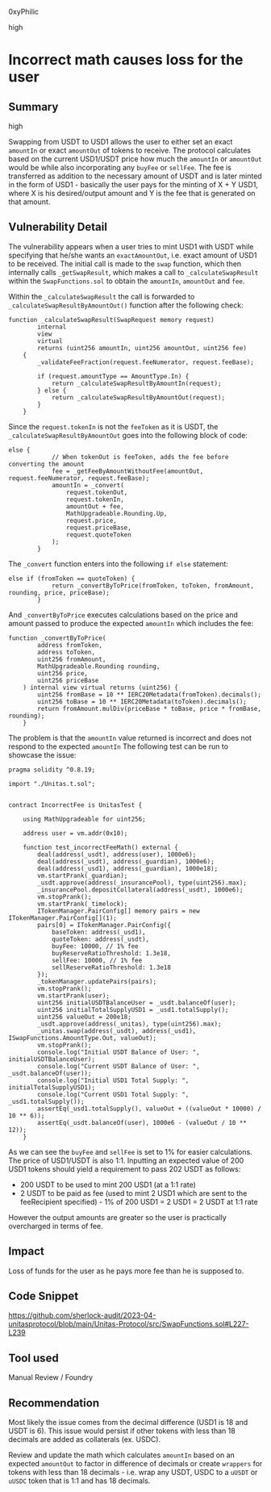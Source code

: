 0xyPhilic

high

# Incorrect math causes loss for the user

## Summary

high

Swapping from USDT to USD1 allows the user to either set an exact `amountIn` or exact `amountOut` of tokens to receive. The protocol calculates based on the current USD1/USDT price how much the `amountIn` or `amountOut` would be while also incorporating any `buyFee` or `sellFee`. The fee is transferred as addition to the necessary amount of USDT and is later minted in the form of USD1 - basically the user pays for the minting of X + Y USD1, where X is his desired/output amount and Y is the fee that is generated on that amount.

## Vulnerability Detail

The vulnerability appears when a user tries to mint USD1 with USDT while specifying that he/she wants an `exactAmountOut`, i.e. exact amount of USD1 to be received. The initial call is made to the `swap` function, which then internally calls `_getSwapResult`, which makes a call to `_calculateSwapResult` within the `SwapFunctions.sol` to obtain the `amountIn`, `amountOut` and `fee`. 

Within the  `_calculateSwapResult` the call is forwarded to `_calculateSwapResultByAmountOut()` function after the following check:

```solidity
function _calculateSwapResult(SwapRequest memory request)
        internal
        view
        virtual
        returns (uint256 amountIn, uint256 amountOut, uint256 fee)
    {
        _validateFeeFraction(request.feeNumerator, request.feeBase);

        if (request.amountType == AmountType.In) {
            return _calculateSwapResultByAmountIn(request);
        } else {
            return _calculateSwapResultByAmountOut(request);
        }
    }
```
Since the `request.tokenIn` is not the `feeToken` as it is USDT, the `_calculateSwapResultByAmountOut` goes into the following block of code:

```solidity
else {
            // When tokenOut is feeToken, adds the fee before converting the amount
            fee = _getFeeByAmountWithoutFee(amountOut, request.feeNumerator, request.feeBase);
            amountIn = _convert(
                request.tokenOut,
                request.tokenIn,
                amountOut + fee,
                MathUpgradeable.Rounding.Up,
                request.price,
                request.priceBase,
                request.quoteToken
            );
        }
```

The `_convert` function enters into the following `if else` statement:

```solidity
else if (fromToken == quoteToken) {
            return _convertByToPrice(fromToken, toToken, fromAmount, rounding, price, priceBase);
        }
```

And `_convertByToPrice` executes calculations based on the price and amount passed to produce the expected `amountIn` which includes the fee:

```solidity
function _convertByToPrice(
        address fromToken,
        address toToken,
        uint256 fromAmount,
        MathUpgradeable.Rounding rounding,
        uint256 price,
        uint256 priceBase
    ) internal view virtual returns (uint256) {
        uint256 fromBase = 10 ** IERC20Metadata(fromToken).decimals();
        uint256 toBase = 10 ** IERC20Metadata(toToken).decimals();
        return fromAmount.mulDiv(priceBase * toBase, price * fromBase,  rounding);
    }
```

The problem is that the `amountIn` value returned is incorrect and does not respond to the expected `amountIn` The following test can be run to showcase the issue:

```solidity
pragma solidity ^0.8.19;

import "./Unitas.t.sol";


contract IncorrectFee is UnitasTest {

    using MathUpgradeable for uint256;

    address user = vm.addr(0x10);

    function test_incorrectFeeMath() external {
        deal(address(_usdt), address(user), 1000e6);
        deal(address(_usdt), address(_guardian), 1000e6);
        deal(address(_usd1), address(_guardian), 1000e18);
        vm.startPrank(_guardian);
        _usdt.approve(address(_insurancePool), type(uint256).max);
        _insurancePool.depositCollateral(address(_usdt), 1000e6);
        vm.stopPrank();
        vm.startPrank(_timelock);
        ITokenManager.PairConfig[] memory pairs = new ITokenManager.PairConfig[](1);
        pairs[0] = ITokenManager.PairConfig({
            baseToken: address(_usd1),
            quoteToken: address(_usdt),
            buyFee: 10000, // 1% fee
            buyReserveRatioThreshold: 1.3e18,
            sellFee: 10000, // 1% fee
            sellReserveRatioThreshold: 1.3e18
        });
        _tokenManager.updatePairs(pairs);
        vm.stopPrank();
        vm.startPrank(user);
        uint256 initialUSDTBalanceUser = _usdt.balanceOf(user);
        uint256 initialTotalSupplyUSD1 = _usd1.totalSupply();
        uint256 valueOut = 200e18;
        _usdt.approve(address(_unitas), type(uint256).max);
        _unitas.swap(address(_usdt), address(_usd1), ISwapFunctions.AmountType.Out, valueOut);
        vm.stopPrank();
        console.log("Initial USDT Balance of User: ", initialUSDTBalanceUser);
        console.log("Current USDT Balance of User: ", _usdt.balanceOf(user));
        console.log("Initial USD1 Total Supply: ", initialTotalSupplyUSD1);
        console.log("Current USD1 Total Supply: ", _usd1.totalSupply());
        assertEq(_usd1.totalSupply(), valueOut + ((valueOut * 10000) / 10 ** 6));
        assertEq(_usdt.balanceOf(user), 1000e6 - (valueOut / 10 ** 12));
    }
```
As we can see the `buyFee` and `sellFee` is set to 1% for easier calculations. The price of USD1/USDT is also 1:1. Inputting an expected value of 200 USD1 tokens should yield a requirement to pass 202 USDT as follows:
- 200 USDT to be used to mint 200 USD1 (at a 1:1 rate)
- 2 USDT to be paid as fee (used to mint 2 USD1 which are sent to the feeRecipient specified) - 1% of 200 USD1 = 2 USD1 = 2 USDT at 1:1 rate

However the output amounts are greater so the user is practically overcharged in terms of fee.

## Impact

Loss of funds for the user as he pays more fee than he is supposed to.

## Code Snippet

https://github.com/sherlock-audit/2023-04-unitasprotocol/blob/main/Unitas-Protocol/src/SwapFunctions.sol#L227-L239

## Tool used

Manual Review / Foundry

## Recommendation

Most likely the issue comes from the decimal difference (USD1 is 18 and USDT is 6). This issue would persist if other tokens with less than 18 decimals are added as collaterals (ex. USDC).
 
Review and update the math which calculates `amountIn` based on an expected `amountOut` to factor in difference of decimals or create `wrappers` for tokens with less than 18 decimals - i.e. wrap any USDT, USDC to a `uUSDT` or `uUSDC` token that is 1:1 and has 18 decimals.
